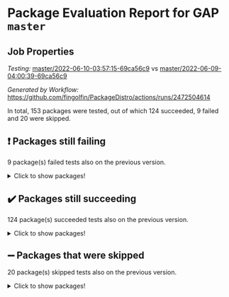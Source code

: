 # Package Evaluation Report for GAP `master`

## Job Properties

*Testing:* [master/2022-06-10-03:57:15-69ca56c9](https://github.com/fingolfin/PackageDistro/blob/data/reports/master/2022-06-10-03:57:15-69ca56c9) vs [master/2022-06-09-04:00:39-69ca56c9](https://github.com/fingolfin/PackageDistro/blob/data/reports/master/2022-06-09-04:00:39-69ca56c9)

*Generated by Workflow:* https://github.com/fingolfin/PackageDistro/actions/runs/2472504614

In total, 153 packages were tested, out of which 124 succeeded, 9 failed and 20 were skipped.

## :exclamation: Packages still failing

9 package(s) failed tests also on the previous version.
<details><summary>Click to show packages!</summary>

- fining 1.4.1 [(failure)](https://github.com/fingolfin/PackageDistro/runs/6824496332?check_suite_focus=true)
- francy 1.2.4 [(failure)](https://github.com/fingolfin/PackageDistro/runs/6824496551?check_suite_focus=true)
- hap 1.39 [(failure)](https://github.com/fingolfin/PackageDistro/runs/6824496921?check_suite_focus=true)
- normalizinterface 1.3.2 [(failure)](https://github.com/fingolfin/PackageDistro/runs/6824498613?check_suite_focus=true)
- packagemanager 1.2 [(failure)](https://github.com/fingolfin/PackageDistro/runs/6824498874?check_suite_focus=true)
- rcwa 4.6.4 [(failure)](https://github.com/fingolfin/PackageDistro/runs/6824499472?check_suite_focus=true)
- recog 1.3.2 [(failure)](https://github.com/fingolfin/PackageDistro/runs/6824499605?check_suite_focus=true)
- semigroups 4.0.0 [(failure)](https://github.com/fingolfin/PackageDistro/runs/6824499977?check_suite_focus=true)
- ugaly 4.0.2 [(failure)](https://github.com/fingolfin/PackageDistro/runs/6824500966?check_suite_focus=true)
</details>

## :heavy_check_mark: Packages still succeeding

124 package(s) succeeded tests also on the previous version.
<details><summary>Click to show packages!</summary>

- ace 5.4 [(success)](https://github.com/fingolfin/PackageDistro/runs/6824494553?check_suite_focus=true)
- aclib 1.3.2 [(success)](https://github.com/fingolfin/PackageDistro/runs/6824494615?check_suite_focus=true)
- agt 0.2 [(success)](https://github.com/fingolfin/PackageDistro/runs/6824494670?check_suite_focus=true)
- alnuth 3.2.1 [(success)](https://github.com/fingolfin/PackageDistro/runs/6824494722?check_suite_focus=true)
- anupq 3.2.6 [(success)](https://github.com/fingolfin/PackageDistro/runs/6824494805?check_suite_focus=true)
- atlasrep 2.1.2 [(success)](https://github.com/fingolfin/PackageDistro/runs/6824494884?check_suite_focus=true)
- autodoc 2022.03.10 [(success)](https://github.com/fingolfin/PackageDistro/runs/6824494959?check_suite_focus=true)
- automata 1.15 [(success)](https://github.com/fingolfin/PackageDistro/runs/6824495025?check_suite_focus=true)
- automgrp 1.3.2 [(success)](https://github.com/fingolfin/PackageDistro/runs/6824495085?check_suite_focus=true)
- autpgrp 1.10.2 [(success)](https://github.com/fingolfin/PackageDistro/runs/6824495144?check_suite_focus=true)
- cap 2022.05-09 [(success)](https://github.com/fingolfin/PackageDistro/runs/6824495191?check_suite_focus=true)
- caratinterface 2.3.3 [(success)](https://github.com/fingolfin/PackageDistro/runs/6824495242?check_suite_focus=true)
- cddinterface 2020.06.24 [(success)](https://github.com/fingolfin/PackageDistro/runs/6824495310?check_suite_focus=true)
- circle 1.6.5 [(success)](https://github.com/fingolfin/PackageDistro/runs/6824495379?check_suite_focus=true)
- classicpres 1.22 [(success)](https://github.com/fingolfin/PackageDistro/runs/6824495423?check_suite_focus=true)
- cohomolo 1.6.10 [(success)](https://github.com/fingolfin/PackageDistro/runs/6824495494?check_suite_focus=true)
- congruence 1.2.4 [(success)](https://github.com/fingolfin/PackageDistro/runs/6824495536?check_suite_focus=true)
- corelg 1.56 [(success)](https://github.com/fingolfin/PackageDistro/runs/6824495580?check_suite_focus=true)
- crime 1.6 [(success)](https://github.com/fingolfin/PackageDistro/runs/6824495636?check_suite_focus=true)
- crisp 1.4.5 [(success)](https://github.com/fingolfin/PackageDistro/runs/6824495679?check_suite_focus=true)
- crypting 0.10 [(success)](https://github.com/fingolfin/PackageDistro/runs/6824495718?check_suite_focus=true)
- cryst 4.1.24 [(success)](https://github.com/fingolfin/PackageDistro/runs/6824495756?check_suite_focus=true)
- crystcat 1.1.9 [(success)](https://github.com/fingolfin/PackageDistro/runs/6824495792?check_suite_focus=true)
- ctbllib 1.3.4 [(success)](https://github.com/fingolfin/PackageDistro/runs/6824495821?check_suite_focus=true)
- cubefree 1.19 [(success)](https://github.com/fingolfin/PackageDistro/runs/6824495848?check_suite_focus=true)
- curlinterface 2.2.2 [(success)](https://github.com/fingolfin/PackageDistro/runs/6824495885?check_suite_focus=true)
- cvec 2.7.5 [(success)](https://github.com/fingolfin/PackageDistro/runs/6824495911?check_suite_focus=true)
- datastructures 0.2.7 [(success)](https://github.com/fingolfin/PackageDistro/runs/6824495951?check_suite_focus=true)
- deepthought 1.0.5 [(success)](https://github.com/fingolfin/PackageDistro/runs/6824495989?check_suite_focus=true)
- design 1.7 [(success)](https://github.com/fingolfin/PackageDistro/runs/6824496014?check_suite_focus=true)
- difsets 2.3.1 [(success)](https://github.com/fingolfin/PackageDistro/runs/6824496056?check_suite_focus=true)
- digraphs 1.5.3 [(success)](https://github.com/fingolfin/PackageDistro/runs/6824496086?check_suite_focus=true)
- edim 1.3.5 [(success)](https://github.com/fingolfin/PackageDistro/runs/6824496137?check_suite_focus=true)
- example 4.3.1 [(success)](https://github.com/fingolfin/PackageDistro/runs/6824496176?check_suite_focus=true)
- factint 1.6.3 [(success)](https://github.com/fingolfin/PackageDistro/runs/6824496204?check_suite_focus=true)
- ferret 1.0.7 [(success)](https://github.com/fingolfin/PackageDistro/runs/6824496243?check_suite_focus=true)
- fga 1.4.0 [(success)](https://github.com/fingolfin/PackageDistro/runs/6824496273?check_suite_focus=true)
- float 1.0.3 [(success)](https://github.com/fingolfin/PackageDistro/runs/6824496374?check_suite_focus=true)
- format 1.4.3 [(success)](https://github.com/fingolfin/PackageDistro/runs/6824496402?check_suite_focus=true)
- forms 1.2.7 [(success)](https://github.com/fingolfin/PackageDistro/runs/6824496432?check_suite_focus=true)
- fplsa 1.2.5 [(success)](https://github.com/fingolfin/PackageDistro/runs/6824496465?check_suite_focus=true)
- fr 2.4.8 [(success)](https://github.com/fingolfin/PackageDistro/runs/6824496500?check_suite_focus=true)
- fwtree 1.3 [(success)](https://github.com/fingolfin/PackageDistro/runs/6824496583?check_suite_focus=true)
- gbnp 1.0.5 [(success)](https://github.com/fingolfin/PackageDistro/runs/6824496617?check_suite_focus=true)
- generalizedmorphismsforcap 2022.05-01 [(success)](https://github.com/fingolfin/PackageDistro/runs/6824496651?check_suite_focus=true)
- genss 1.6.6 [(success)](https://github.com/fingolfin/PackageDistro/runs/6824496682?check_suite_focus=true)
- gradedringforhomalg 2022.03-01 [(success)](https://github.com/fingolfin/PackageDistro/runs/6824496716?check_suite_focus=true)
- grape 4.8.5 [(success)](https://github.com/fingolfin/PackageDistro/runs/6824496760?check_suite_focus=true)
- groupoids 1.69 [(success)](https://github.com/fingolfin/PackageDistro/runs/6824496786?check_suite_focus=true)
- grpconst 2.6.2 [(success)](https://github.com/fingolfin/PackageDistro/runs/6824496814?check_suite_focus=true)
- guarana 0.96.3 [(success)](https://github.com/fingolfin/PackageDistro/runs/6824496849?check_suite_focus=true)
- guava 3.16 [(success)](https://github.com/fingolfin/PackageDistro/runs/6824496886?check_suite_focus=true)
- hapcryst 0.1.14 [(success)](https://github.com/fingolfin/PackageDistro/runs/6824496985?check_suite_focus=true)
- hecke 1.5.3 [(success)](https://github.com/fingolfin/PackageDistro/runs/6824497025?check_suite_focus=true)
- help 3.5 [(success)](https://github.com/fingolfin/PackageDistro/runs/6824497062?check_suite_focus=true)
- idrel 2.43 [(success)](https://github.com/fingolfin/PackageDistro/runs/6824497084?check_suite_focus=true)
- images 1.3.1 [(success)](https://github.com/fingolfin/PackageDistro/runs/6824497119?check_suite_focus=true)
- intpic 0.2.4 [(success)](https://github.com/fingolfin/PackageDistro/runs/6824497148?check_suite_focus=true)
- io 4.7.2 [(success)](https://github.com/fingolfin/PackageDistro/runs/6824497193?check_suite_focus=true)
- irredsol 1.4.3 [(success)](https://github.com/fingolfin/PackageDistro/runs/6824497228?check_suite_focus=true)
- json 2.1.0 [(success)](https://github.com/fingolfin/PackageDistro/runs/6824497263?check_suite_focus=true)
- jupyterkernel 1.4.1 [(success)](https://github.com/fingolfin/PackageDistro/runs/6824497296?check_suite_focus=true)
- jupyterviz 1.5.1 [(success)](https://github.com/fingolfin/PackageDistro/runs/6824497329?check_suite_focus=true)
- kan 1.34 [(success)](https://github.com/fingolfin/PackageDistro/runs/6824497377?check_suite_focus=true)
- kbmag 1.5.9 [(success)](https://github.com/fingolfin/PackageDistro/runs/6824497416?check_suite_focus=true)
- laguna 3.9.5 [(success)](https://github.com/fingolfin/PackageDistro/runs/6824497444?check_suite_focus=true)
- liealgdb 2.2.1 [(success)](https://github.com/fingolfin/PackageDistro/runs/6824497469?check_suite_focus=true)
- liepring 2.6 [(success)](https://github.com/fingolfin/PackageDistro/runs/6824497502?check_suite_focus=true)
- liering 2.4.2 [(success)](https://github.com/fingolfin/PackageDistro/runs/6824497530?check_suite_focus=true)
- linearalgebraforcap 2022.05-04 [(success)](https://github.com/fingolfin/PackageDistro/runs/6824497570?check_suite_focus=true)
- loops 3.4.1 [(success)](https://github.com/fingolfin/PackageDistro/runs/6824497621?check_suite_focus=true)
- lpres 1.0.3 [(success)](https://github.com/fingolfin/PackageDistro/runs/6824497667?check_suite_focus=true)
- majoranaalgebras 1.4 [(success)](https://github.com/fingolfin/PackageDistro/runs/6824497710?check_suite_focus=true)
- mapclass 1.4.5 [(success)](https://github.com/fingolfin/PackageDistro/runs/6824497740?check_suite_focus=true)
- matgrp 0.64 [(success)](https://github.com/fingolfin/PackageDistro/runs/6824497821?check_suite_focus=true)
- modisom 2.5.2 [(success)](https://github.com/fingolfin/PackageDistro/runs/6824497896?check_suite_focus=true)
- modulepresentationsforcap 2022.05-03 [(success)](https://github.com/fingolfin/PackageDistro/runs/6824497969?check_suite_focus=true)
- monoidalcategories 2022.05-06 [(success)](https://github.com/fingolfin/PackageDistro/runs/6824498127?check_suite_focus=true)
- nconvex 2020.11-04 [(success)](https://github.com/fingolfin/PackageDistro/runs/6824498258?check_suite_focus=true)
- nilmat 1.4.1 [(success)](https://github.com/fingolfin/PackageDistro/runs/6824498407?check_suite_focus=true)
- nock 1.5 [(success)](https://github.com/fingolfin/PackageDistro/runs/6824498529?check_suite_focus=true)
- nq 2.5.8 [(success)](https://github.com/fingolfin/PackageDistro/runs/6824498679?check_suite_focus=true)
- numericalsgps 1.3.0 [(success)](https://github.com/fingolfin/PackageDistro/runs/6824498731?check_suite_focus=true)
- openmath 11.5.1 [(success)](https://github.com/fingolfin/PackageDistro/runs/6824498787?check_suite_focus=true)
- orb 4.8.4 [(success)](https://github.com/fingolfin/PackageDistro/runs/6824498833?check_suite_focus=true)
- patternclass 2.4.2 [(success)](https://github.com/fingolfin/PackageDistro/runs/6824498922?check_suite_focus=true)
- permut 2.0.4 [(success)](https://github.com/fingolfin/PackageDistro/runs/6824498968?check_suite_focus=true)
- polenta 1.3.10 [(success)](https://github.com/fingolfin/PackageDistro/runs/6824499033?check_suite_focus=true)
- polymaking 0.8.6 [(success)](https://github.com/fingolfin/PackageDistro/runs/6824499097?check_suite_focus=true)
- primgrp 3.4.2 [(success)](https://github.com/fingolfin/PackageDistro/runs/6824499175?check_suite_focus=true)
- profiling 2.5.0 [(success)](https://github.com/fingolfin/PackageDistro/runs/6824499240?check_suite_focus=true)
- qpa 1.33 [(success)](https://github.com/fingolfin/PackageDistro/runs/6824499315?check_suite_focus=true)
- quagroup 1.8.3 [(success)](https://github.com/fingolfin/PackageDistro/runs/6824499363?check_suite_focus=true)
- radiroot 2.9 [(success)](https://github.com/fingolfin/PackageDistro/runs/6824499413?check_suite_focus=true)
- rds 1.8 [(success)](https://github.com/fingolfin/PackageDistro/runs/6824499535?check_suite_focus=true)
- repndecomp 1.2.1 [(success)](https://github.com/fingolfin/PackageDistro/runs/6824499703?check_suite_focus=true)
- repsn 3.1.0 [(success)](https://github.com/fingolfin/PackageDistro/runs/6824499768?check_suite_focus=true)
- resclasses 4.7.2 [(success)](https://github.com/fingolfin/PackageDistro/runs/6824499845?check_suite_focus=true)
- scscp 2.3.1 [(success)](https://github.com/fingolfin/PackageDistro/runs/6824499921?check_suite_focus=true)
- sglppow 2.2 [(success)](https://github.com/fingolfin/PackageDistro/runs/6824500043?check_suite_focus=true)
- sgpviz 0.999.5 [(success)](https://github.com/fingolfin/PackageDistro/runs/6824500132?check_suite_focus=true)
- simpcomp 2.1.14 [(success)](https://github.com/fingolfin/PackageDistro/runs/6824500201?check_suite_focus=true)
- singular 2020.12.18 [(success)](https://github.com/fingolfin/PackageDistro/runs/6824500260?check_suite_focus=true)
- sla 1.5.3 [(success)](https://github.com/fingolfin/PackageDistro/runs/6824500325?check_suite_focus=true)
- smallgrp 1.5 [(success)](https://github.com/fingolfin/PackageDistro/runs/6824500399?check_suite_focus=true)
- smallsemi 0.6.13 [(success)](https://github.com/fingolfin/PackageDistro/runs/6824500456?check_suite_focus=true)
- sonata 2.9.4 [(success)](https://github.com/fingolfin/PackageDistro/runs/6824500520?check_suite_focus=true)
- sophus 1.25 [(success)](https://github.com/fingolfin/PackageDistro/runs/6824500594?check_suite_focus=true)
- spinsym 1.5.2 [(success)](https://github.com/fingolfin/PackageDistro/runs/6824500669?check_suite_focus=true)
- symbcompcc 1.3.2 [(success)](https://github.com/fingolfin/PackageDistro/runs/6824500730?check_suite_focus=true)
- thelma 1.3 [(success)](https://github.com/fingolfin/PackageDistro/runs/6824500798?check_suite_focus=true)
- tomlib 1.2.9 [(success)](https://github.com/fingolfin/PackageDistro/runs/6824500849?check_suite_focus=true)
- toric 1.9.5 [(success)](https://github.com/fingolfin/PackageDistro/runs/6824500893?check_suite_focus=true)
- transgrp 3.6.2 [(success)](https://github.com/fingolfin/PackageDistro/runs/6824500931?check_suite_focus=true)
- unipot 1.5 [(success)](https://github.com/fingolfin/PackageDistro/runs/6824501008?check_suite_focus=true)
- unitlib 4.1.0 [(success)](https://github.com/fingolfin/PackageDistro/runs/6824501032?check_suite_focus=true)
- utils 0.72 [(success)](https://github.com/fingolfin/PackageDistro/runs/6824501061?check_suite_focus=true)
- uuid 0.7 [(success)](https://github.com/fingolfin/PackageDistro/runs/6824501082?check_suite_focus=true)
- walrus 0.9991 [(success)](https://github.com/fingolfin/PackageDistro/runs/6824501119?check_suite_focus=true)
- wedderga 4.10.2 [(success)](https://github.com/fingolfin/PackageDistro/runs/6824501147?check_suite_focus=true)
- xmod 2.88 [(success)](https://github.com/fingolfin/PackageDistro/runs/6824501185?check_suite_focus=true)
- xmodalg 1.22 [(success)](https://github.com/fingolfin/PackageDistro/runs/6824501222?check_suite_focus=true)
- yangbaxter 0.10.0 [(success)](https://github.com/fingolfin/PackageDistro/runs/6824501265?check_suite_focus=true)
- zeromqinterface 0.13 [(success)](https://github.com/fingolfin/PackageDistro/runs/6824501301?check_suite_focus=true)
</details>

## :heavy_minus_sign: Packages that were skipped

20 package(s) skipped tests also on the previous version.
<details><summary>Click to show packages!</summary>

- 4ti2interface 2022.03-01 [(skipped)](https://github.com/fingolfin/PackageDistro/runs/6824412992?check_suite_focus=true)
- browse 1.8.14 [(skipped)](https://github.com/fingolfin/PackageDistro/runs/6824412992?check_suite_focus=true)
- examplesforhomalg 2022.03-01 [(skipped)](https://github.com/fingolfin/PackageDistro/runs/6824412992?check_suite_focus=true)
- gapdoc 1.6.5 [(skipped)](https://github.com/fingolfin/PackageDistro/runs/6824412992?check_suite_focus=true)
- gauss 2022.03-01 [(skipped)](https://github.com/fingolfin/PackageDistro/runs/6824412992?check_suite_focus=true)
- gaussforhomalg 2022.03-01 [(skipped)](https://github.com/fingolfin/PackageDistro/runs/6824412992?check_suite_focus=true)
- gradedmodules 2022.03-01 [(skipped)](https://github.com/fingolfin/PackageDistro/runs/6824412992?check_suite_focus=true)
- homalg 2022.03-01 [(skipped)](https://github.com/fingolfin/PackageDistro/runs/6824412992?check_suite_focus=true)
- homalgtocas 2022.03-01 [(skipped)](https://github.com/fingolfin/PackageDistro/runs/6824412992?check_suite_focus=true)
- io_forhomalg 2022.03-01 [(skipped)](https://github.com/fingolfin/PackageDistro/runs/6824412992?check_suite_focus=true)
- itc 1.5.1 [(skipped)](https://github.com/fingolfin/PackageDistro/runs/6824412992?check_suite_focus=true)
- localizeringforhomalg 2022.03-01 [(skipped)](https://github.com/fingolfin/PackageDistro/runs/6824412992?check_suite_focus=true)
- matricesforhomalg 2022.04-01 [(skipped)](https://github.com/fingolfin/PackageDistro/runs/6824412992?check_suite_focus=true)
- modules 2022.03-01 [(skipped)](https://github.com/fingolfin/PackageDistro/runs/6824412992?check_suite_focus=true)
- polycyclic 2.16 [(skipped)](https://github.com/fingolfin/PackageDistro/runs/6824412992?check_suite_focus=true)
- ringsforhomalg 2022.04-01 [(skipped)](https://github.com/fingolfin/PackageDistro/runs/6824412992?check_suite_focus=true)
- sco 2022.03-01 [(skipped)](https://github.com/fingolfin/PackageDistro/runs/6824412992?check_suite_focus=true)
- toolsforhomalg 2022.05-01 [(skipped)](https://github.com/fingolfin/PackageDistro/runs/6824412992?check_suite_focus=true)
- toricvarieties 2022.03.23 [(skipped)](https://github.com/fingolfin/PackageDistro/runs/6824412992?check_suite_focus=true)
- xgap 4.31 [(skipped)](https://github.com/fingolfin/PackageDistro/runs/6824412992?check_suite_focus=true)
</details>

